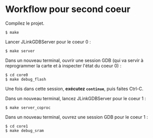 # Workflow pour second coeur

Compilez le projet.

```
$ make
```

Lancer JLinkGDBServer pour le coeur 0 :

```
$ make server
```

Dans un nouveau terminal, ouvrir une session GDB (qui va servir à reprogrammer la carte et à inspecter l'état du coeur 0) :

```
$ cd core0
$ make debug_flash
```

Une fois dans cette session, **exécutez `continue`**, puis faites Ctrl-C.

Dans un nouveau terminal, lancez JLinkGDBServer pour le coeur 1 :

```
$ make server_coproc
```

Dans un nouveau terminal, ouvrez une session GDB pour le coeur 1 :

```
$ cd core1
$ make debug_sram
```

